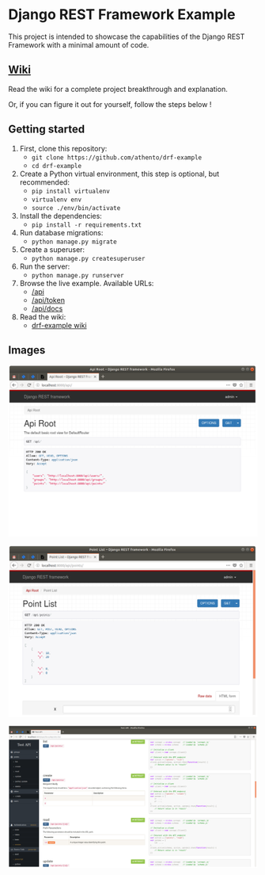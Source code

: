 # Django REST Framework Example

This project is intended to showcase the capabilities of the Django REST Framework with a minimal amount of code.

## [Wiki](https://github.com/athento/drf-example/wiki)

Read the wiki for a complete project breakthrough and explanation.

Or, if you can figure it out for yourself, follow the steps below !

## Getting started

1. First, clone this repository:
    - `git clone https://github.com/athento/drf-example`
    - `cd drf-example`
2. Create a Python virtual environment, this step is optional, but recommended:
    - `pip install virtualenv`
    - `virtualenv env`
    - `source ./env/bin/activate`
3. Install the dependencies:
    - `pip install -r requirements.txt`
4. Run database migrations:
    - `python manage.py migrate`
5. Create a superuser:
    - `python manage.py createsuperuser`
6. Run the server:
    - `python manage.py runserver`
7. Browse the live example. Available URLs:
    - [/api](http://localhost:8000/api/)
    - [/api/token](http://localhost:8000/api/token/)
    - [/api/docs](http://localhost:8000/api/docs/)
8. Read the wiki:
    - [drf-example wiki](https://github.com/athento/drf-example/wiki)

## Images

![api](https://raw.githubusercontent.com/athento/drf-example/master/img/api.png)

![method](https://raw.githubusercontent.com/athento/drf-example/master/img/method.png)

![docs](https://raw.githubusercontent.com/athento/drf-example/master/img/docs.png)
